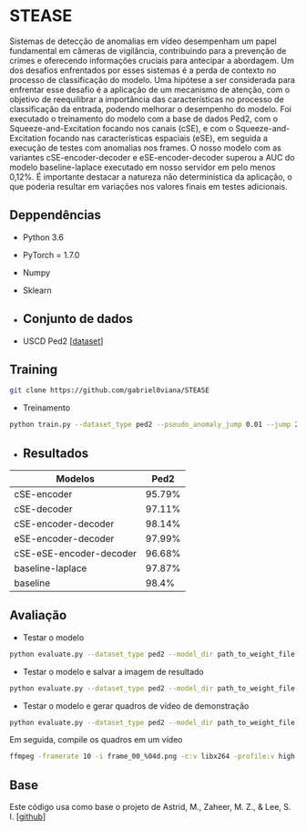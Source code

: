 # STEASE
Sistemas de detecção de anomalias em vídeo desempenham um papel fundamental em câmeras de vigilância, contribuindo para a prevenção de crimes e oferecendo informações cruciais para antecipar a abordagem. Um dos desafios enfrentados por esses sistemas é a perda de contexto no processo de classificação do modelo. Uma hipótese a ser considerada para enfrentar esse desafio é a aplicação de um mecanismo de atenção, com o objetivo de reequilibrar a importância das características no processo de classificação da entrada, podendo melhorar o desempenho do modelo. Foi executado o treinamento do modelo com a base de dados Ped2, com o Squeeze-and-Excitation focando nos canais (cSE), e com o Squeeze-and-Excitation focando nas características espaciais (eSE), em seguida a execução de testes com anomalias nos frames. O nosso modelo com as variantes cSE-encoder-decoder e eSE-encoder-decoder superou a AUC do modelo baseline-laplace executado em nosso servidor em pelo menos 0,12\%. É importante destacar a natureza não determinística da aplicação, o que poderia resultar em variações nos valores finais em testes adicionais.

## Deppendências
* Python 3.6
* PyTorch = 1.7.0 
* Numpy
* Sklearn

* ## Conjunto de dados
* USCD Ped2 [[dataset](https://drive.google.com/file/d/1w1yNBVonKDAp8uxw3idQkUr-a9Gj8yu1/view?usp=sharing)]

## Training
```bash
git clone https://github.com/gabriel0viana/STEASE
```

* Treinamento
```bash
python train.py --dataset_type ped2 --pseudo_anomaly_jump 0.01 --jump 2 3 4 5
```

* ## Resultados
| Modelos                  | Ped2     |
|--------------------------|----------|
| cSE-encoder              | 95.79%   |
| cSE-decoder              | 97.11%   |
| cSE-encoder-decoder      | 98.14%   |
| eSE-encoder-decoder      | 97.99%   |
| cSE-eSE-encoder-decoder  | 96.68%   |
| baseline-laplace         | 97.87%   |
| baseline                 | 98.4%    |

## Avaliação
* Testar o modelo
```bash
python evaluate.py --dataset_type ped2 --model_dir path_to_weight_file.pth
```
* Testar o modelo e salvar a imagem de resultado
```bash
python evaluate.py --dataset_type ped2 --model_dir path_to_weight_file.pth --img_dir folder_path_to_save_image_results
```
* Testar o modelo e gerar quadros de vídeo de demonstração
```bash
python evaluate.py --dataset_type ped2 --model_dir path_to_weight_file.pth --vid_dir folder_path_to_save_video_results
```
Em seguida, compile os quadros em um vídeo
```bash
ffmpeg -framerate 10 -i frame_00_%04d.png -c:v libx264 -profile:v high -crf 20 -pix_fmt yuv420p video_00.mp4
```
## Base
Este código usa como base o projeto de Astrid, M., Zaheer, M. Z., & Lee, S. I. [[github](https://github.com/aseuteurideu/STEAL)]
